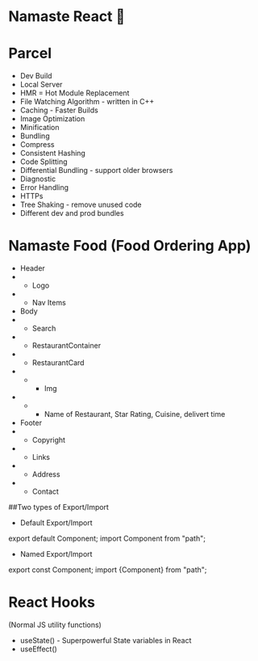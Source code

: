 # Namaste React 🚀

# Parcel

- Dev Build
- Local Server
- HMR = Hot Module Replacement
- File Watching Algorithm - written in C++
- Caching - Faster Builds
- Image Optimization
- Minification
- Bundling
- Compress
- Consistent Hashing
- Code Splitting
- Differential Bundling - support older browsers
- Diagnostic
- Error Handling
- HTTPs
- Tree Shaking - remove unused code
- Different dev and prod bundles

# Namaste Food (Food Ordering App)

- Header
- - Logo
- - Nav Items
- Body
- - Search
- - RestaurantContainer
- - RestaurantCard
- - - Img
- - - Name of Restaurant, Star Rating, Cuisine, delivert time
- Footer
- - Copyright
- - Links
- - Address
- - Contact

##Two types of Export/Import

- Default Export/Import

export default Component;
import Component from "path";

- Named Export/Import

export const Component;
import {Component} from "path";

# React Hooks

(Normal JS utility functions)

- useState() - Superpowerful State variables in React
- useEffect()

